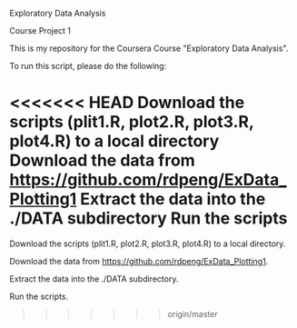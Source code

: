 Exploratory Data Analysis

Course Project 1

This is my repository for the Coursera Course "Exploratory Data Analysis".

To run this script, please do the following:

<<<<<<< HEAD
Download the scripts (plit1.R, plot2.R, plot3.R, plot4.R) to a local directory
Download the data from https://github.com/rdpeng/ExData_Plotting1
Extract the data into the ./DATA subdirectory
Run the scripts
=======
Download the scripts (plit1.R, plot2.R, plot3.R, plot4.R) to a local directory.

Download the data from https://github.com/rdpeng/ExData_Plotting1.

Extract the data into the ./DATA subdirectory.

Run the scripts.
>>>>>>> origin/master
